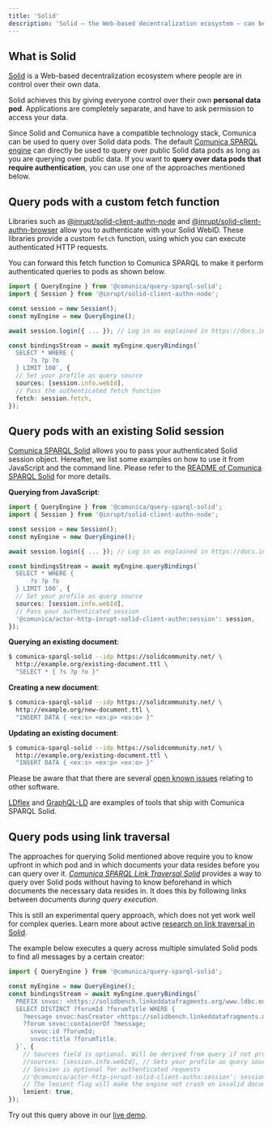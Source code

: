 ```yaml
---
title: 'Solid'
description: 'Solid – the Web-based decentralization ecosystem – can be queried with Comunica.'
---
```


## What is Solid

[Solid](https://solidproject.org/) is a Web-based decentralization ecosystem
where people are in control over their own data.

Solid achieves this by giving everyone control over their own **personal data pod**.
Applications are completely separate, and have to ask permission to access your data.

Since Solid and Comunica have a compatible technology stack,
Comunica can be used to query over Solid data pods.
The default [Comunica SPARQL engine](/docs/query/getting_started/query_cli/)
can directly be used to query over public Solid data pods as long as you are querying over public data.
If you want to **query over data pods that require authentication**,
you can use one of the approaches mentioned below.

## Query pods with a custom fetch function

Libraries such as [@inrupt/solid-client-authn-node](https://www.npmjs.com/package/@inrupt/solid-client-authn-node)
and [@inrupt/solid-client-authn-browser](https://www.npmjs.com/package/@inrupt/solid-client-authn-browser)
allow you to authenticate with your Solid WebID.
These libraries provide a custom `fetch` function, using which you can execute authenticated HTTP requests.

You can forward this fetch function to Comunica SPARQL to make it perform authenticated queries to pods as shown below.

```typescript
import { QueryEngine } from '@comunica/query-sparql-solid';
import { Session } from '@inrupt/solid-client-authn-node';

const session = new Session();
const myEngine = new QueryEngine();

await session.login({ ... }); // Log in as explained in https://docs.inrupt.com/developer-tools/javascript/client-libraries/tutorial/authenticate-nodejs-web-server/

const bindingsStream = await myEngine.queryBindings(`
  SELECT * WHERE {
      ?s ?p ?o
  } LIMIT 100`, {
  // Set your profile as query source
  sources: [session.info.webId],
  // Pass the authenticated fetch function
  fetch: session.fetch,
});
```

## Query pods with an existing Solid session

[Comunica SPARQL Solid](https://github.com/comunica/comunica-feature-solid/tree/master/engines/query-sparql-solid)
allows you to pass your authenticated Solid session object.
Hereafter, we list some examples on how to use it from JavaScript and the command line.
Please refer to the [README of Comunica SPARQL Solid](https://github.com/comunica/comunica-feature-solid/tree/master/engines/query-sparql-solid#readme)
for more details.

**Querying from JavaScript**:
```typescript
import { QueryEngine } from '@comunica/query-sparql-solid';
import { Session } from '@inrupt/solid-client-authn-node';

const session = new Session();
const myEngine = new QueryEngine();

await session.login({ ... }); // Log in as explained in https://docs.inrupt.com/developer-tools/javascript/client-libraries/tutorial/authenticate-nodejs-web-server/

const bindingsStream = await myEngine.queryBindings(`
  SELECT * WHERE {
      ?s ?p ?o
  } LIMIT 100`, {
  // Set your profile as query source
  sources: [session.info.webId],
  // Pass your authenticated session
  '@comunica/actor-http-inrupt-solid-client-authn:session': session,
});
```

**Querying an existing document**:
```bash
$ comunica-sparql-solid --idp https://solidcommunity.net/ \
  http://example.org/existing-document.ttl \
  "SELECT * { ?s ?p ?o }"
```

**Creating a new document**:
```bash
$ comunica-sparql-solid --idp https://solidcommunity.net/ \
  http://example.org/new-document.ttl \
  "INSERT DATA { <ex:s> <ex:p> <ex:o> }"
```

**Updating an existing document**:
```bash
$ comunica-sparql-solid --idp https://solidcommunity.net/ \
  http://example.org/existing-document.ttl \
  "INSERT DATA { <ex:s> <ex:p> <ex:o> }"
```

Please be aware that that there are several [open known issues](https://github.com/comunica/comunica-feature-solid/tree/master/engines/query-sparql-solid#known-issues) relating to other software.

[LDflex](/docs/query/usage/#ldflex) and [GraphQL-LD](/docs/query/usage/#graphql-ld) are examples of tools that ship with Comunica SPARQL Solid.

## Query pods using link traversal

The approaches for querying Solid mentioned above require you to know upfront in which pod and in which documents
your data resides before you can query over it.
[_Comunica SPARQL Link Traversal Solid_](https://github.com/comunica/comunica-feature-link-traversal/tree/master/engines/query-sparql-link-traversal-solid#comunica-sparql-link-traversal)
provides a way to query over Solid pods without having to know beforehand in which documents the necessary data resides in.
It does this by following links between documents _during query execution_.

This is still an experimental query approach, which does not yet work well for complex queries.
Learn more about active [research on link traversal in Solid](https://comunica.dev/research/link_traversal/).

The example below executes a query across multiple simulated Solid pods to find all messages by a certain creator:

```typescript
import { QueryEngine } from '@comunica/query-sparql-solid';

const myEngine = new QueryEngine();
const bindingsStream = await myEngine.queryBindings(`
  PREFIX snvoc: <https://solidbench.linkeddatafragments.org/www.ldbc.eu/ldbc_socialnet/1.0/vocabulary/>
  SELECT DISTINCT ?forumId ?forumTitle WHERE {
    ?message snvoc:hasCreator <https://solidbench.linkeddatafragments.org/pods/00000006597069767117/profile/card#me>.
    ?forum snvoc:containerOf ?message;
      snvoc:id ?forumId;
      snvoc:title ?forumTitle.
  }`, {
    // Sources field is optional. Will be derived from query if not provided.
    //sources: [session.info.webId], // Sets your profile as query source
    // Session is optional for authenticated requests
    //'@comunica/actor-http-inrupt-solid-client-authn:session': session,
    // The lenient flag will make the engine not crash on invalid documents
    lenient: true,
});
```

Try out this query above in our [live demo](https://comunica.github.io/comunica-feature-link-traversal-web-clients/builds/solid-default/#query=PREFIX%20snvoc%3A%20%3Chttps%3A%2F%2Fsolidbench.linkeddatafragments.org%2Fwww.ldbc.eu%2Fldbc_socialnet%2F1.0%2Fvocabulary%2F%3E%0ASELECT%20DISTINCT%20%3FforumId%20%3FforumTitle%20WHERE%20%7B%0A%20%20%3Fmessage%20snvoc%3AhasCreator%20%3Chttps%3A%2F%2Fsolidbench.linkeddatafragments.org%2Fpods%2F00000006597069767117%2Fprofile%2Fcard%23me%3E.%0A%20%20%3Fforum%20snvoc%3AcontainerOf%20%3Fmessage%3B%0A%20%20%20%20snvoc%3Aid%20%3FforumId%3B%0A%20%20%20%20snvoc%3Atitle%20%3FforumTitle.%0A%7D).
